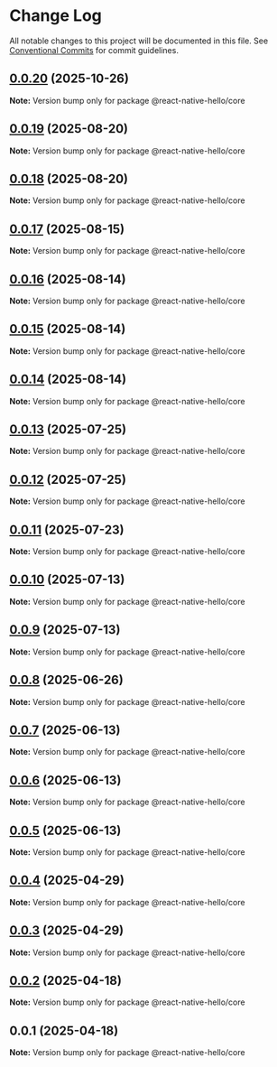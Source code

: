 # Change Log

All notable changes to this project will be documented in this file.
See [Conventional Commits](https://conventionalcommits.org) for commit guidelines.

## [0.0.20](https://github.com/ajp8164/react-native-hello/compare/@react-native-hello/core@0.0.19...@react-native-hello/core@0.0.20) (2025-10-26)

**Note:** Version bump only for package @react-native-hello/core

## [0.0.19](https://github.com/ajp8164/react-native-hello/compare/@react-native-hello/core@0.0.18...@react-native-hello/core@0.0.19) (2025-08-20)

**Note:** Version bump only for package @react-native-hello/core

## [0.0.18](https://github.com/ajp8164/react-native-hello/compare/@react-native-hello/core@0.0.17...@react-native-hello/core@0.0.18) (2025-08-20)

**Note:** Version bump only for package @react-native-hello/core

## [0.0.17](https://github.com/ajp8164/react-native-hello/compare/@react-native-hello/core@0.0.16...@react-native-hello/core@0.0.17) (2025-08-15)

**Note:** Version bump only for package @react-native-hello/core

## [0.0.16](https://github.com/ajp8164/react-native-hello/compare/@react-native-hello/core@0.0.15...@react-native-hello/core@0.0.16) (2025-08-14)

**Note:** Version bump only for package @react-native-hello/core

## [0.0.15](https://github.com/ajp8164/react-native-hello/compare/@react-native-hello/core@0.0.14...@react-native-hello/core@0.0.15) (2025-08-14)

**Note:** Version bump only for package @react-native-hello/core

## [0.0.14](https://github.com/ajp8164/react-native-hello/compare/@react-native-hello/core@0.0.13...@react-native-hello/core@0.0.14) (2025-08-14)

**Note:** Version bump only for package @react-native-hello/core

## [0.0.13](https://github.com/ajp8164/react-native-hello/compare/@react-native-hello/core@0.0.12...@react-native-hello/core@0.0.13) (2025-07-25)

**Note:** Version bump only for package @react-native-hello/core

## [0.0.12](https://github.com/ajp8164/react-native-hello/compare/@react-native-hello/core@0.0.11...@react-native-hello/core@0.0.12) (2025-07-25)

**Note:** Version bump only for package @react-native-hello/core

## [0.0.11](https://github.com/ajp8164/react-native-hello/compare/@react-native-hello/core@0.0.10...@react-native-hello/core@0.0.11) (2025-07-23)

**Note:** Version bump only for package @react-native-hello/core

## [0.0.10](https://github.com/ajp8164/react-native-hello/compare/@react-native-hello/core@0.0.9...@react-native-hello/core@0.0.10) (2025-07-13)

**Note:** Version bump only for package @react-native-hello/core

## [0.0.9](https://github.com/ajp8164/react-native-hello/compare/@react-native-hello/core@0.0.8...@react-native-hello/core@0.0.9) (2025-07-13)

**Note:** Version bump only for package @react-native-hello/core

## [0.0.8](https://github.com/ajp8164/react-native-hello/compare/@react-native-hello/core@0.0.7...@react-native-hello/core@0.0.8) (2025-06-26)

**Note:** Version bump only for package @react-native-hello/core

## [0.0.7](https://github.com/ajp8164/react-native-hello/compare/@react-native-hello/core@0.0.6...@react-native-hello/core@0.0.7) (2025-06-13)

**Note:** Version bump only for package @react-native-hello/core

## [0.0.6](https://github.com/ajp8164/react-native-hello/compare/@react-native-hello/core@0.0.5...@react-native-hello/core@0.0.6) (2025-06-13)

**Note:** Version bump only for package @react-native-hello/core

## [0.0.5](https://github.com/ajp8164/react-native-hello/compare/@react-native-hello/core@0.0.4...@react-native-hello/core@0.0.5) (2025-06-13)

**Note:** Version bump only for package @react-native-hello/core

## [0.0.4](https://github.com/ajp8164/react-native-hello/compare/@react-native-hello/core@0.0.3...@react-native-hello/core@0.0.4) (2025-04-29)

**Note:** Version bump only for package @react-native-hello/core

## [0.0.3](https://github.com/ajp8164/react-native-hello/compare/@react-native-hello/core@0.0.2...@react-native-hello/core@0.0.3) (2025-04-29)

**Note:** Version bump only for package @react-native-hello/core

## [0.0.2](https://github.com/ajp8164/react-native-hello/compare/@react-native-hello/core@0.0.1...@react-native-hello/core@0.0.2) (2025-04-18)

**Note:** Version bump only for package @react-native-hello/core

## 0.0.1 (2025-04-18)

**Note:** Version bump only for package @react-native-hello/core
